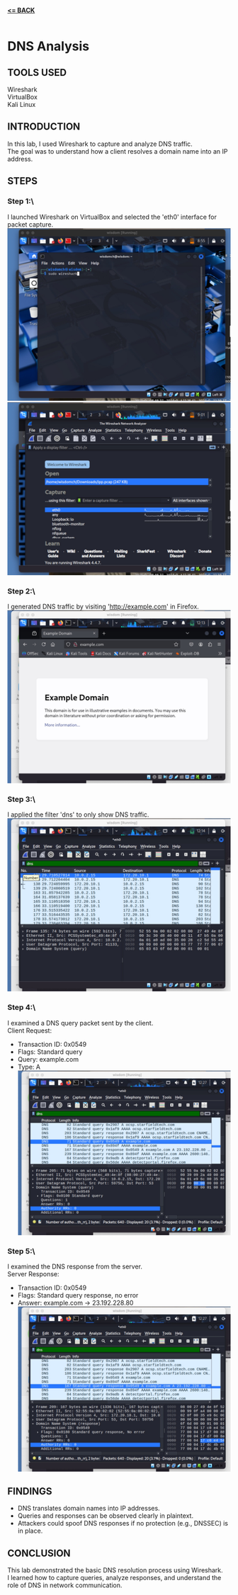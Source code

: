 [**<= BACK**](packetsniffing.md)<br><br>
# DNS Analysis

## TOOLS USED

Wireshark\
VirtualBox\
Kali Linux

## INTRODUCTION

In this lab, I used Wireshark to capture and analyze DNS traffic.  
The goal was to understand how a client resolves a domain name into an IP address.

## STEPS

### Step 1:\
I launched Wireshark on VirtualBox and selected the 'eth0' interface for packet capture.\
![image](image01.jpg)\
![image](image03.jpg)

### Step 2:\
I generated DNS traffic by visiting 'http://example.com' in Firefox.\
![image](dns01.jpg)

### Step 3:\
I applied the filter 'dns' to only show DNS traffic.\
![image](dns02.jpg)

### Step 4:\
I examined a DNS query packet sent by the client.\
Client Request:  
- Transaction ID: 0x0549 
- Flags: Standard query  
- Query: example.com  
- Type: A    
![image](dns03.jpg)

### Step 5:\
I examined the DNS response from the server.\
Server Response:  
- Transaction ID: 0x0549   
- Flags: Standard query response, no error  
- Answer: example.com → 23.192.228.80  
![image](dns04.jpg)

## FINDINGS

- DNS translates domain names into IP addresses.  
- Queries and responses can be observed clearly in plaintext.  
- Attackers could spoof DNS responses if no protection (e.g., DNSSEC) is in place.  

## CONCLUSION

This lab demonstrated the basic DNS resolution process using Wireshark.  
I learned how to capture queries, analyze responses, and understand the role of DNS in network communication.
